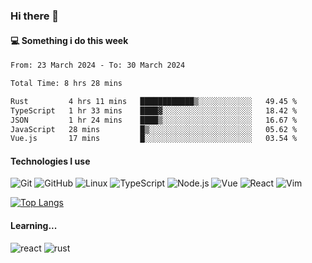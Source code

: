### Hi there 👋

#### 💻 Something i do this week

<!--START_SECTION:waka-->

```txt
From: 23 March 2024 - To: 30 March 2024

Total Time: 8 hrs 28 mins

Rust         4 hrs 11 mins   ████████████▒░░░░░░░░░░░░   49.45 %
TypeScript   1 hr 33 mins    ████▓░░░░░░░░░░░░░░░░░░░░   18.42 %
JSON         1 hr 24 mins    ████▒░░░░░░░░░░░░░░░░░░░░   16.67 %
JavaScript   28 mins         █▒░░░░░░░░░░░░░░░░░░░░░░░   05.62 %
Vue.js       17 mins         █░░░░░░░░░░░░░░░░░░░░░░░░   03.54 %
```

<!--END_SECTION:waka-->


#### Technologies I use
![Git](https://img.shields.io/badge/-Git-222222?style=flat&logo=git&logoColor=F05032)
![GitHub](https://img.shields.io/badge/-GitHub-181717?style=flat&logo=github)
![Linux](https://img.shields.io/badge/-Linux-222222?style=flat&logo=linux&logoColor=FCC624)
![TypeScript](https://img.shields.io/badge/-TypeScript-000000?style=flat&logo=typescript)
![Node.js](https://img.shields.io/badge/-Node.js-222222?style=flat&logo=node.js&logoColor=339933)
![Vue](https://img.shields.io/badge/-Vue-222222?style=flat&logo=Vue.js&logoColor=4FC08D)
![React](https://img.shields.io/badge/-React-222222?style=flat&logo=React&logoColor=blue)
![Vim](https://img.shields.io/badge/-Vim-222222?style=flat&logo=Vim&logoColor=green)

[![Top Langs](https://github-readme-stats.vercel.app/api/top-langs/?username=GodlessLiu&layout=compact)](https://github.com/anuraghazra/github-readme-stats)
#### Learning...
![react](https://img.shields.io/badge/react-18-blue.svg)
![rust](https://img.shields.io/badge/rust-yellow.svg)

